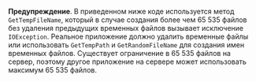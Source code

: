 **Предупреждение**. В приведенном ниже коде используется метод `GetTempFileName`, который в случае создания более чем 65 535 файлов без удаления предыдущих временных файлов вызывает исключение `IOException`. Реальное приложение должно удалить временные файлы или использовать `GetTempPath` и `GetRandomFileName` для создания имен временных файлов. Существует ограничение в 65 535 файлов на сервер, поэтому другое приложение на сервере может использовать максимум 65 535 файлов. 
